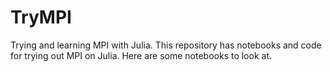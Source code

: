 # TryMPI

Trying and learning MPI with Julia. This repository has notebooks and code for trying out MPI on Julia. Here are some notebooks to look at.
